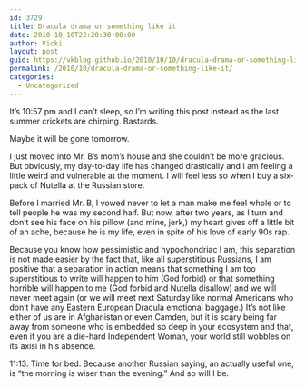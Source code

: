 ```yaml
---
id: 3729
title: Dracula drama or something like it
date: 2010-10-10T22:20:30+00:00
author: Vicki
layout: post
guid: https://vkblog.github.io/2010/10/10/dracula-drama-or-something-like-it/
permalink: /2010/10/dracula-drama-or-something-like-it/
categories:
  - Uncategorized
---
```

It&#8217;s 10:57 pm and I can&#8217;t sleep, so I&#8217;m writing this post instead as the last summer crickets are chirping. Bastards. 

Maybe it will be gone tomorrow.

I just moved into Mr. B&#8217;s mom&#8217;s house and she couldn&#8217;t be more gracious. But obviously, my day-to-day life has changed drastically and I am feeling a little weird and vulnerable at the moment. I will feel less so when I buy a six-pack of Nutella at the Russian store.

Before I married Mr. B, I vowed never to let a man make me feel whole or to tell people he was my second half. But now, after two years, as I turn and don&#8217;t see his face on his pillow (and mine, jerk,) my heart gives off a little bit of an ache, because he is my life, even in spite of his love of early 90s rap.

Because you know how pessimistic and hypochondriac I am, this separation is not made easier by the fact that, like all superstitious Russians, I am positive that a separation in action means that something I am too superstitious to write will happen to him (God forbid) or that something horrible will happen to me (God forbid and Nutella disallow) and we will never meet again (or we will meet next Saturday like normal Americans who don&#8217;t have any Eastern European Dracula emotional baggage.) It&#8217;s not like either of us are in Afghanistan or even Camden, but it is scary being far away from someone who is embedded so deep in your ecosystem and that, even if you are a die-hard Independent Woman, your world still wobbles on its axisi in his absence.

11:13. Time for bed. Because another Russian saying, an actually useful one, is &#8220;the morning is wiser than the evening.&#8221; And so will I be.